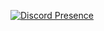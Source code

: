 [![Discord Presence](https://lanyard-profile-readme.vercel.app/api/318412087883857922?theme=dark&bg=4d2b78&idleMessage=prob%20out%20wit%20yo%20mom)](https://discord.com/users/318412087883857922)

